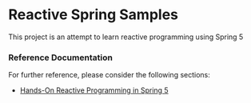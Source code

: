 # Reactive Spring Samples

This project is an attempt to learn reactive programming using Spring 5
### Reference Documentation
For further reference, please consider the following sections:

* [Hands-On Reactive Programming in Spring 5](https://learning.oreilly.com/library/view/hands-on-reactive-programming/9781787284951/)

